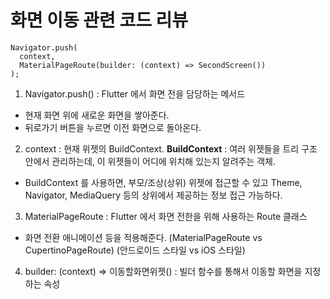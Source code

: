 # 화면 이동 관련 코드 리뷰

```
Navigator.push(
  context,
  MaterialPageRoute(builder: (context) => SecondScreen())
);
```

1. Navigator.push()
  : Flutter 에서 화면 전을 담당하는 메서드
  - 현재 화면 위에 새로운 화면을 쌓아준다.
  - 뒤로가기 버튼을 누르면 이전 화면으로 돌아온다.

2. context
  : 현재 위젯의 BuildContext.
  **BuildContext**
  : 여러 위젯들을 트리 구조 안에서 관리하는데,
  이 위젯들이 어디에 위치해 있는지 알려주는 객체.
  - BuildContext 를 사용하면,
  부모/조상(상위) 위젯에 접근할 수 있고
  Theme, Navigator, MediaQuery 등의 상위에서 제공하는 정보 접근 가능하다.

3. MaterialPageRoute
  : Flutter 에서 화면 전한을 위해 사용하는 Route 클래스
  - 화면 전환 애니메이션 등을 적용해준다.
  (MaterialPageRoute vs CupertinoPageRoute)
  (안드로이드 스타일 vs iOS 스타일)

4. builder: (context) => 이동할화면위젯()
  : 빌더 함수를 통해서 이동할 화면을 지정하는 속성